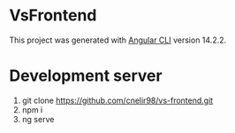 # VsFrontend

This project was generated with [Angular CLI](https://github.com/angular/angular-cli) version 14.2.2.

# Development server
1. git clone https://github.com/cnelir98/vs-frontend.git
2. npm i
3. ng serve

